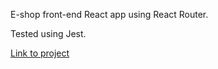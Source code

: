 E-shop front-end React app using React Router.

Tested using Jest.

[Link to project](https://litaish.github.io/jewelry-shop/)
